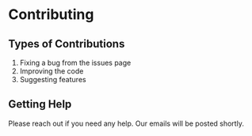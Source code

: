 # Contributing 
## Types of Contributions 
1. Fixing a bug from the issues page
2. Improving the code
3. Suggesting features

## Getting Help
Please reach out if you need any help. Our emails will be posted shortly.
